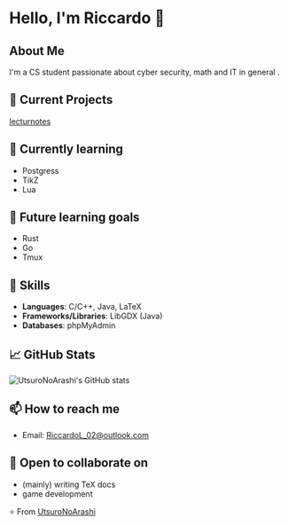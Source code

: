 # Hello, I'm Riccardo 👋

## About Me
I'm a CS student passionate about cyber security, 
math and IT in general . 

## 🔭 Current Projects
[lecturnotes](https://github.com/UtsuroNoArashi/lecturenotes)

## 🌱 Currently learning 
- Postgress
- TikZ
- Lua

## 🎯 Future learning goals 
- Rust
- Go
- Tmux

## 💼 Skills
- **Languages**: C/C++, Java, LaTeX
- **Frameworks/Libraries**: LibGDX (Java)
- **Databases**: phpMyAdmin

## 📈 GitHub Stats
![UtsuroNoArashi's GitHub stats](https://github-readme-stats.vercel.app/api?username=UtsuroNoArashi&show_icons=true&theme=rose_pine)

## 📫 How to reach me
- Email: RiccardoL_02@outlook.com

## 🤝 Open to collaborate on
- (mainly) writing TeX docs
- game development

⭐️ From [UtsuroNoArashi](https://github.com/UtsuroNoArashi)
